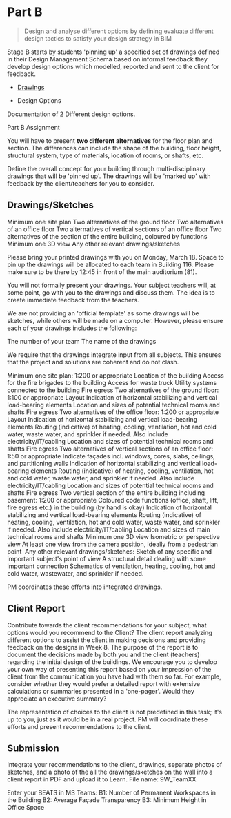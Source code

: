 # Part B

> Design and analyse different options by defining evaluate different design tactics to satisfy your design strategy in BIM 

Stage B starts by students 'pinning up' a specified set of drawings defined in their Design Management Schema based on informal feedback they develop design options which modelled, reported and sent to the client for feedback.

* [Drawings](../Deliverables/B_Drawings)


* Design Options 

Documentation of 2 Different design options. 



Part B Assignment

You will have to present **two different alternatives** for the floor plan and section. The differences can include the shape of the building, floor height, structural system, type of materials, location of rooms, or shafts, etc.

Define the overall concept for your building through multi-disciplinary drawings that will be 'pinned up'. The drawings will be 'marked up' with feedback by the client/teachers for you to consider.

## Drawings/Sketches
Minimum one site plan
Two alternatives of the ground floor
Two alternatives of an office floor
Two alternatives of vertical sections of an office floor
Two alternatives of the section of the entire building, coloured by functions
Minimum one 3D view
Any other relevant drawings/sketches

Please bring your printed drawings with you on Monday, March 18. Space to pin up the drawings will be allocated to each team in Building 116. Please make sure to be there by 12:45 in front of the main auditorium (81).

You will not formally present your drawings. Your subject teachers will, at some point, go with you to the drawings and discuss them. The idea is to create immediate feedback from the teachers.

We are not providing an 'official template' as some drawings will be sketches, while others will be made on a computer. However, please ensure each of your drawings includes the following:

The number of your team
The name of the drawings

We require that the drawings integrate input from all subjects. This ensures that the project and solutions are coherent and do not clash.

Minimum one site plan:
1:200 or appropriate
Location of the building
Access for the fire brigades to the building
Access for waste truck
Utility systems connected to the building
Fire egress
Two alternatives of the ground floor:
1:100 or appropriate
Layout
Indication of horizontal stabilizing and vertical load-bearing elements
Location and sizes of potential technical rooms and shafts
Fire egress
Two alternatives of the office floor:
1:200 or appropriate
Layout
Indication of horizontal stabilizing and vertical load-bearing elements
Routing (indicative) of heating, cooling, ventilation, hot and cold water, waste water, and sprinkler if needed. Also include electricity/IT/cabling
Location and sizes of potential technical rooms and shafts
Fire egress
Two alternatives of vertical sections of an office floor:
1:50 or appropriate
Indicate façades incl. windows, cores, slabs, ceilings, and partitioning walls
Indication of horizontal stabilizing and vertical load-bearing elements
Routing (indicative) of heating, cooling, ventilation, hot and cold water, waste water, and sprinkler if needed. Also include electricity/IT/cabling
Location and sizes of potential technical rooms and shafts
Fire egress
Two vertical section of the entire building including basement:
1:200 or appropriate
Coloured code functions (office, shaft, lift, fire egress etc.)&nbsp;in the building (by hand is okay)
Indication of horizontal stabilizing and vertical load-bearing elements
Routing (indicative) of heating, cooling, ventilation, hot and cold water, waste water, and sprinkler if needed. Also include electricity/IT/cabling
Location and sizes of main technical rooms and shafts
Minimum one 3D view
Isometric or perspective view
At least one view from the camera position, ideally from a pedestrian point&nbsp;
Any other relevant drawings/sketches:
Sketch of any specific and important subject's point of view
A structural detail dealing with some important connection
Schematics of ventilation, heating, cooling, hot and cold water, wastewater, and sprinkler if needed.

PM coordinates these efforts into integrated drawings.



## Client Report 

Contribute towards the client recommendations for your subject, what options would you recommend to the Client? The client report analyzing different options to assist the client in making decisions and providing feedback on the designs in Week 8. The purpose of the report is to document the decisions made by both you and the client (teachers) regarding the initial design of the buildings. We encourage you to develop your own way of presenting this report based on your impression of the client from the communication you have had with them so far. For example, consider whether they would prefer a detailed report with extensive calculations or summaries presented in a 'one-pager'. Would they appreciate an executive summary?

The representation of choices to the client is not predefined in this task; it's up to you, just as it would be in a real project. PM will coordinate these efforts and present recommendations to the client.

## Submission

Integrate your recommendations to the client, drawings, separate photos of sketches, and a photo of the all the drawings/sketches on the wall into a client report in PDF and upload it to Learn. File name: 9W_TeamXX

Enter your BEATS in MS Teams:
B1: Number of Permanent Workspaces in the Building
B2: Average Façade Transparency
B3: Minimum Height in Office Space
